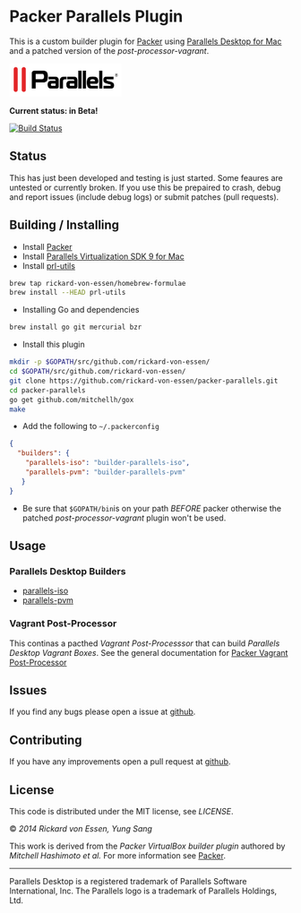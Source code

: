 # Packer Parallels Plugin

This is a custom builder plugin for [Packer](http://www.packer.io/) using [Parallels Desktop for Mac](http://www.parallels.com/products/desktop/) and a patched version of the _post-processor-vagrant_.

![Parallels Logo](imgs/parallels_small.png)

**Current status: in Beta!**

[![Build Status](https://travis-ci.org/rickard-von-essen/packer-parallels.png?branch=master)](https://travis-ci.org/rickard-von-essen/packer-parallels)


## Status
This has just been developed and testing is just started. Some feaures are untested or currently broken. If you use this be prepaired to crash, debug and report issues (include debug logs) or submit patches (pull requests).

## Building / Installing

 - Install [Packer](http://packer.io/)
 - Install [Parallels Virtualization SDK 9 for Mac](http://download.parallels.com//desktop/v9/pde.hf1/ParallelsVirtualizationSDK-9.0.24172.951362.dmg)
 - Install [prl-utils](https://github.com/rickard-von-essen/prl-utils/)

  ```bash
  brew tap rickard-von-essen/homebrew-formulae
  brew install --HEAD prl-utils
  ```

 - Installing Go and dependencies

  ```bash
  brew install go git mercurial bzr
  ```

 - Install this plugin

  ```bash
  mkdir -p $GOPATH/src/github.com/rickard-von-essen/
  cd $GOPATH/src/github.com/rickard-von-essen/
  git clone https://github.com/rickard-von-essen/packer-parallels.git
  cd packer-parallels
  go get github.com/mitchellh/gox
  make
  ```

 - Add the following to ```~/.packerconfig```

  ```json
  {
    "builders": {
      "parallels-iso": "builder-parallels-iso",
      "parallels-pvm": "builder-parallels-pvm"
     }
  }
  ```
 - Be sure that ```$GOPATH/bin```is on your path _BEFORE_ packer otherwise the patched _post-processor-vagrant_ plugin won't be used.

## Usage

### Parallels Desktop Builders

 - [parallels-iso](https://github.com/rickard-von-essen/packer-parallels/blob/master/ISO.md)
 - [parallels-pvm](https://github.com/rickard-von-essen/packer-parallels/blob/master/PVM.md)

### Vagrant Post-Processor

 This continas a pacthed _Vagrant Post-Processsor_ that can build _Parallels Desktop Vagrant Boxes_. See the general documentation for [Packer Vagrant Post-Processor](http://www.packer.io/docs/post-processors/vagrant.html)

## Issues
If you find any bugs please open a issue at [github](https://github.com/rickard-von-essen/packer-parallels/issues). 

## Contributing
If you have any improvements open a pull request at [github](https://github.com/rickard-von-essen/packer-parallels/pulls). 

## License

This code is distributed under the MIT license, see _LICENSE_.

© _2014 Rickard von Essen, Yung Sang_

This work is derived from the _Packer VirtualBox builder plugin_ authored by _Mitchell Hashimoto et al._ For more information see [Packer](https://github.com/mitchellh/packer).

---

Parallels Desktop is a registered trademark of Parallels Software International, Inc. The Parallels logo is a trademark of Parallels Holdings, Ltd.
